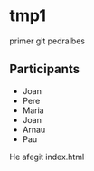 # tmp1
primer git pedralbes

## Participants
  * Joan
  * Pere
  * Maria
  * Joan
  * Arnau
  * Pau


He afegit index.html
